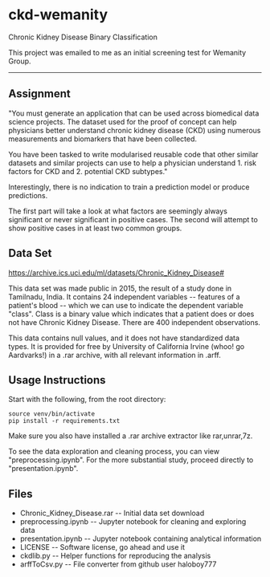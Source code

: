 # ckd-wemanity
Chronic Kidney Disease Binary Classification

This project was emailed to me as an initial screening test for Wemanity Group.

***

## Assignment

"You must generate an application that can be used across biomedical data science projects.  The dataset used for the proof of concept can help physicians better understand chronic kidney disease (CKD) using numerous measurements and biomarkers that have been collected.

You have been tasked to write modularised reusable code that other similar datasets and
similar projects can use to help a physician understand 1. risk factors for CKD and 2. potential CKD subtypes."

Interestingly, there is no indication to train a prediction model or produce predictions.

The first part will take a look at what factors are seemingly always significant or never significant in positive cases.  The second will attempt to show positive cases in at least two common groups.

## Data Set

https://archive.ics.uci.edu/ml/datasets/Chronic_Kidney_Disease#

This data set was made public in 2015, the result of a study done in Tamilnadu, India.  It contains 24 independent variables -- features of a patient's blood -- which we can use to indicate the dependent variable "class".  Class is a binary value which indicates that a patient does or does not have Chronic Kidney Disease.  There are 400 independent observations.

This data contains null values, and it does not have standardized data types.  It is provided for free by University of California Irvine (whoo! go Aardvarks!) in a .rar archive, with all relevant information in .arff.


## Usage Instructions

Start with the following, from the root directory:

    source venv/bin/activate
    pip install -r requirements.txt

Make sure you also have installed a .rar archive extractor like rar,unrar,7z.

To see the data exploration and cleaning process, you can view "preprocessing.ipynb".  For the more substantial study, proceed directly to "presentation.ipynb".


## Files

 * Chronic_Kidney_Disease.rar -- Initial data set download
 * preprocessing.ipynb -- Jupyter notebook for cleaning and exploring data
 * presentation.ipynb -- Jupyter notebook containing analytical information
 * LICENSE -- Software license, go ahead and use it
 * ckdlib.py -- Helper functions for reproducing the analysis
 * arffToCsv.py -- File converter from github user haloboy777
